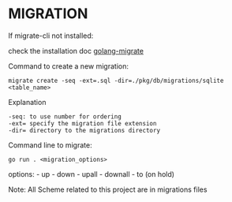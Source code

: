 # MIGRATION

If migrate-cli not installed:

check the installation doc [golang-migrate](https://github.com/golang-migrate/migrate/tree/master/cmd/migrate)

Command to create a new migration:

```console
migrate create -seq -ext=.sql -dir=./pkg/db/migrations/sqlite <table_name>
```


Explanation

    -seq: to use number for ordering 
    -ext= specify the migration file extension
    -dir= directory to the migrations directory

Command line to migrate:

```console
go run . <migration_options>
```

options:
    - up
    - down
    - upall
    - downall
    - to (on hold)

Note: All Scheme related to this project are in migrations files
